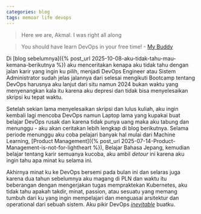 ```yaml
---
categories: blog
tags: memoar life devops
---
```

> Here we are, Akmal.
> I was right all along

> You should have learn DevOps in your free time! - [My Buddy](https://youtu.be/eMDd7RUVwVk?si=ogxsawdP7gaOgOGe&t=11)

Di [blog sebelumnya]({% post_url 2025-10-08-aku-tidak-tahu-mau-kemana-berikutnya %}) aku menceritakan kenapa aku tidak tahu dengan jalan karir yang ingin ku pilih, menjadi DevOps Engineer atau Sistem Administrator sudah jelas jalannya dari selesai mengikuti Bootcamp tentang DevOps harusnya aku lanjut dari situ namun 2024 bukan waktu yang menyenangkan kala itu karena aku depresi dan tidak bisa menyelesaikan skripsi ku tepat waktu.

Setelah sekian lama menyelesaikan skripsi dan lulus kuliah, aku ingin kembali lagi mencoba DevOps namun Laptop lama yang kupakai buat belajar DevOps rusak dan karena tidak punya uang maka aku tabung dan menunggu - aku akan ceritakan lebih lengkap di blog berikutnya. Selama periode menunggu aku coba pelajari banyak hal mulai dari Machine Learning, [Product Management]({% post_url 2025-07-14-Product-Management-is-not-for-lightheart %}), Belajar Bahasa Jepang, kemudian belajar tentang karir semuanya kucoba, aku ambil *detour* ini karena aku ingin tahu apa minat ku selama ini.

Akhirnya minat ku ke DevOps bersemi pada bulan ini dan selaras juga karena dua tahun sebelumnya aku magang di PLN dan waktu itu beberangan dengan mengerjakan tugas mempraktekan Kubernetes, aku tidak tahu apakah takdir, minat, passion, atau sesuatu yang memang tumbuh dari ku yang ingin mempelajari dan menguasai arsitektur dan operational dari sebuah sistem. Aku pikir DevOps *[inevitable](https://youtu.be/TWB31WFomz4?si=FgdEWZ-KEx3KQHqk&t=34)* buatku. 


